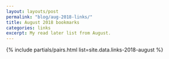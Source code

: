 ```yaml
---
layout: layouts/post
permalink: "blog/aug-2018-links/"
title: August 2018 bookmarks
categories: links
excerpt: My read later list from August.
---
```


{% include partials/pairs.html list=site.data.links-2018-august %}
